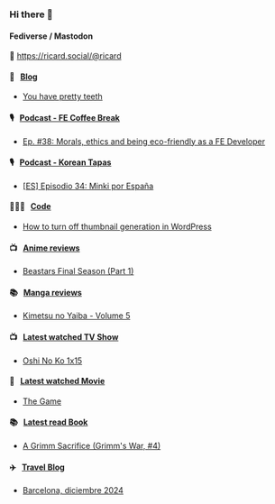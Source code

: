 ### Hi there 👋

#### Fediverse / Mastodon

🐘 https://ricard.social/@ricard

#### 📝 &nbsp;&nbsp;[Blog](https://ricard.blog)

- [You have pretty teeth](https://ricard.blog/story/you-have-pretty-teeth/)

#### 🎙 &nbsp;&nbsp;[Podcast - FE Coffee Break](https://frontendcoffeebreak.transistor.fm/)

- [Ep. #38: Morals, ethics and being eco-friendly as a FE Developer](https://share.transistor.fm/s/f9261f8b)

#### 🎙 &nbsp;&nbsp;[Podcast - Korean Tapas](https://koreantapas.show/)

- [[ES] Episodio 34: Minki por España](https://podcasters.spotify.com/pod/show/korean-tapas/episodes/ES-Episodio-34-Minki-por-Espaa-e2h7iun)

#### 👨🏻‍💻 &nbsp;&nbsp;[Code](https://ricard.dev)

- [How to turn off thumbnail generation in WordPress](https://ricard.dev/how-to-turn-off-thumbnail-generation-in-wordpress/)

#### 📺 &nbsp;&nbsp;[Anime reviews](https://anime.ricard.blog)

- [Beastars Final Season (Part 1)](https://anime.ricard.blog/rants/beastars-final-season-part-1/)

#### 📚 &nbsp;&nbsp;[Manga reviews](https://anime.ricard.blog)

- [Kimetsu no Yaiba - Volume 5](https://manga.ricard.blog/reviews/kimetsu-no-yaiba/volume/5/)

#### 📺 &nbsp;&nbsp;[Latest watched TV Show](https://quicoto.github.io/reviews/tv-shows)

- [Oshi No Ko 1x15](https://quicoto.github.io/reviews/tv-shows/oshi-no-ko/1x15)

#### 🍿 &nbsp;&nbsp;[Latest watched Movie](https://quicoto.github.io/reviews/movies/)

- [The Game](https://quicoto.github.io/reviews/movies/the-game/)

#### 📚 &nbsp;&nbsp;[Latest read Book](https://ricard.blog/books/)

- [A Grimm Sacrifice (Grimm&#39;s War, #4)](https://www.goodreads.com/review/show/6900384693?utm_medium=api&amp;utm_source=rss)

#### ✈️ &nbsp;&nbsp;[Travel Blog](https://www.quicoto.com/)

- [Barcelona, diciembre 2024](https://www.quicoto.com/barcelona-diciembre-2024/)
